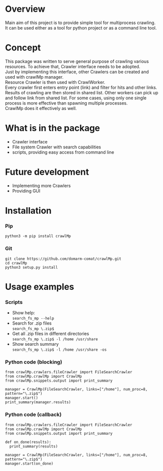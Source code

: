 # Overview #

Main aim of this project is to provide simple tool for multiprocess crawling.  
It can be used either as a tool for python project or as a command line tool.  

# Concept #

This package was written to serve general purpose of crawling various resources. 
To achieve that, Crawler interface needs to be adopted.  
Just by implementing this interface, other Crawlers can be created and used with crawlMp manager.  
Resource Crawler is then used with CrawlWorker.   
Every crawler first enters entry point (link) and filter for hits and other links.  
Results of crawling are then stored in shared list.
Other workers can pick up and follow link from shared list.
For some cases, using only one single process is more effective than spawning multiple processes.  
CrawlMp does it effectively as well.  

# What is in the package #

- Crawler interface
- File system Crawler with search capabilities
- scripts, providing easy access from command line 

# Future development #

- Implementing more Crawlers
- Providing GUI

# Installation #

### Pip ###
`python3 -m pip install crawlMp`

### Git ###
`git clone https://github.com/domarm-comat/crawlMp.git`  
`cd crawlMp`  
`python3 setup.py install`  

# Usage examples #

### Scripts ###

* Show help:  
  `search_fs_mp --help`
* Search for .zip files  
  `search_fs_mp \.zip$`
* Get all .zip files in different directories  
  `search_fs_mp \.zip$ -l /home /usr/share`
* Show search summary  
  `search_fs_mp \.zip$ -l /home /usr/share -os`

### Python code (blocking) ###

```
from crawlMp.crawlers.fileCrawler import FileSearchCrawler
from crawlMp.crawlMp import CrawlMp
from crawlMp.snippets.output import print_summary

manager = CrawlMp(FileSearchCrawler, links=["/home"], num_proc=8, pattern="\.zip$")
manager.start()
print_summary(manager.results)
```

### Python code (callback) ###

```
from crawlMp.crawlers.fileCrawler import FileSearchCrawler
from crawlMp.crawlMp import CrawlMp
from crawlMp.snippets.output import print_summary

def on_done(results):
  print_summary(results)

manager = CrawlMp(FileSearchCrawler, links=["/home"], num_proc=8, pattern="\.zip$")
manager.start(on_done)
```
